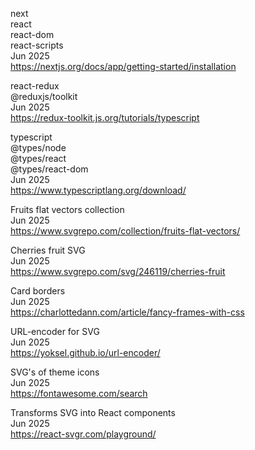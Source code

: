 next
<br>react
<br>react-dom
<br>react-scripts
<br>Jun 2025
<br><https://nextjs.org/docs/app/getting-started/installation>

react-redux
<br>@reduxjs/toolkit
<br>Jun 2025
<br><https://redux-toolkit.js.org/tutorials/typescript>

typescript
<br>@types/node
<br>@types/react
<br>@types/react-dom
<br>Jun 2025
<br><https://www.typescriptlang.org/download/>

Fruits flat vectors collection 
<br>Jun 2025
<br><https://www.svgrepo.com/collection/fruits-flat-vectors/>

Cherries fruit SVG
<br>Jun 2025
<br><https://www.svgrepo.com/svg/246119/cherries-fruit>

Card borders
<br>Jun 2025
<br><https://charlottedann.com/article/fancy-frames-with-css>

URL-encoder for SVG
<br>Jun 2025
<br><https://yoksel.github.io/url-encoder/>

SVG's of theme icons
<br>Jun 2025
<br><https://fontawesome.com/search>

Transforms SVG into React components
<br>Jun 2025
<br><https://react-svgr.com/playground/>
